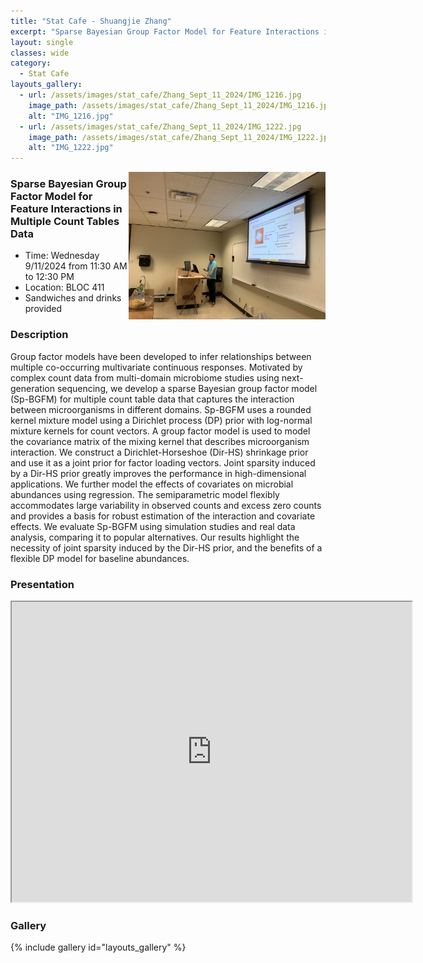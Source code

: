 ```yaml
---
title: "Stat Cafe - Shuangjie Zhang"
excerpt: "Sparse Bayesian Group Factor Model for Feature Interactions in Multiple Count Tables Data"
layout: single
classes: wide
category: 
  - Stat Cafe
layouts_gallery:
  - url: /assets/images/stat_cafe/Zhang_Sept_11_2024/IMG_1216.jpg
    image_path: /assets/images/stat_cafe/Zhang_Sept_11_2024/IMG_1216.jpg
    alt: "IMG_1216.jpg"
  - url: /assets/images/stat_cafe/Zhang_Sept_11_2024/IMG_1222.jpg
    image_path: /assets/images/stat_cafe/Zhang_Sept_11_2024/IMG_1222.jpg
    alt: "IMG_1222.jpg"
---
```


<img src="https://github.com/tamusgsa/tamusgsa.github.io/blob/master/assets/images/stat_cafe/Zhang_Sept_11_2024/IMG_1221.jpg?raw=true" alt="Header" width="315" style="float: right;"/> 

### Sparse Bayesian Group Factor Model for Feature Interactions in Multiple Count Tables Data

- Time: Wednesday 9/11/2024 from 11:30 AM to 12:30 PM
- Location: BLOC 411
- Sandwiches and drinks provided

### Description
Group factor models have been developed to infer relationships between multiple co-occurring multivariate continuous responses. Motivated by complex count data from multi-domain microbiome studies using next-generation sequencing, we develop a sparse Bayesian group factor model (Sp-BGFM) for multiple count table data that captures the interaction between microorganisms in different domains. Sp-BGFM uses a rounded kernel mixture model using a Dirichlet process (DP) prior with log-normal mixture kernels for count vectors. A group factor model is used to model the covariance matrix of the mixing kernel that describes microorganism interaction.  We construct a Dirichlet-Horseshoe (Dir-HS) shrinkage prior and use it as a joint prior for factor loading vectors. Joint sparsity induced by a Dir-HS prior greatly improves the performance in high-dimensional applications. We further model the effects of covariates on microbial abundances using regression. The semiparametric model flexibly accommodates large variability in observed counts and excess zero counts and provides a basis for robust estimation of the interaction and covariate effects. We evaluate Sp-BGFM using simulation studies and real data analysis, comparing it to popular alternatives. Our results highlight the necessity of joint sparsity induced by the Dir-HS prior, and the benefits of a flexible DP model for baseline abundances. 


### Presentation
<iframe src="https://drive.google.com/file/d/1tN9MfS-UIcedYkMafjpg1VxsRcSM0t8T/preview" width="640" height="480" allow="autoplay"></iframe>

<!-- ### Recording -->

### Gallery

{% include gallery id="layouts_gallery" %}
